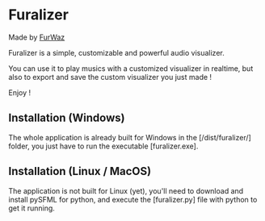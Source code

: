 # Furalizer
Made by [FurWaz](https://www.youtube.com/channel/UCYw9qRksXslrsgMELYPCWNw)

Furalizer is a simple, customizable and powerful audio visualizer.

You can use it to play musics with a customized visualizer in realtime, but also to export and save the custom visualizer you just made !

Enjoy !

## Installation (Windows)
The whole application is already built for Windows in the \[/dist/furalizer/\] folder, you just have to run the executable \[furalizer.exe\].

## Installation (Linux / MacOS)
The application is not built for Linux (yet), you'll need to download and install pySFML for python, and execute the \[furalizer.py\] file with python to get it running.